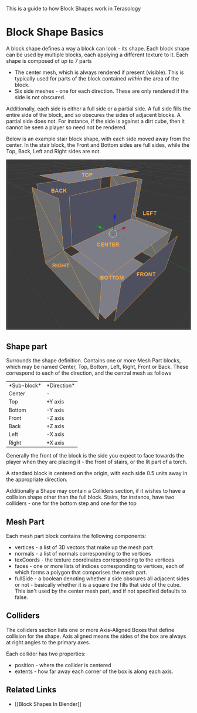 This is a guide to how Block Shapes work in Terasology

# Block Shape Basics

A block shape defines a way a block can look - its shape. Each block shape can be used by multiple blocks, each applying a different texture to it. Each shape is composed of *up to* 7 parts

* The center mesh, which is always rendered if present (visible). This is typically used for parts of the block contained *within* the area of the block.
* Six side meshes - one for each direction. These are only rendered if the side is not obscured.

Additionally, each side is either a full side or a partial side. A full side fills the entire side of the block, and so obscures the sides of adjacent blocks. A partial side does not. For instance, if the side is against a dirt cube, then it cannot be seen a player so need not be rendered.

Below is an example stair block shape, with each side moved away from the center. In the stair block, the Front and Bottom sides are full sides, while the Top, Back, Left and Right sides are not.

![An 'exploded' block shape"](ExplodedBlockShape.png)

## Shape part

Surrounds the shape definition. Contains one or more Mesh Part blocks, which may be named Center, Top, Bottom, Left, Right, Front or Back. These correspond to each of the direction, and the central mesh as follows

<table>
    <tr>
        <td>*Sub-block*</td>
        <td>*Direction*</td>
    </tr>
    <tr>
        <td>Center</td>
        <td>-</td>
    </tr>
    <tr>
        <td>Top</td>
        <td>+Y axis</td>
    </tr>
    <tr>
        <td>Bottom</td>
        <td>-Y axis</td>
    </tr>
    <tr>
        <td>Front</td>
        <td>-Z axis</td>
    </tr>
    <tr>
        <td>Back</td>
        <td>+Z axis</td>
    </tr>
    <tr>
        <td>Left</td>
        <td>-X axis</td>
    </tr>
    <tr>
        <td>Right</td>
        <td>+X axis</td>
    </tr>
</table>

Generally the front of the block is the side you expect to face towards the player when they are placing it - the front of stairs, or the lit part of a torch.

A standard block is centered on the origin, with each side 0.5 units away in the appropriate direction.

Additionally a Shape may contain a Colliders section, if it wishes to have a collision shape other than the full block. Stairs, for instance, have two colliders - one for the bottom step and one for the top

## Mesh Part

Each mesh part block contains the following components:

* vertices - a list of 3D vectors that make up the mesh part
* normals - a list of normals corresponding to the vertices
* texCoords - the texture coordinates corresponding to the vertices
* faces - one or more lists of indices corresponding to vertices, each of which forms a polygon that comporises the mesh part.
* fullSide - a boolean denoting whether a side obscures all adjacent sides or not - basically whether it is a square the fills that side of the cube. This isn't used by the center mesh part, and if not specified defaults to false.

## Colliders

The colliders section lists one or more Axis-Aligned Boxes that define collision for the shape. Axis aligned means the sides of the box are always at right angles to the primary axes.

Each collider has two properties:

* position - where the collider is centered
* extents - how far away each corner of the box is along each axis.

## Related Links

   * [[Block Shapes In Blender]]
